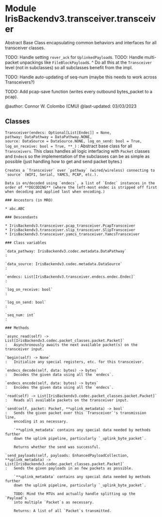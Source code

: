 Module IrisBackendv3.transceiver.transceiver
============================================
Abstract Base Class encapsulating common behaviors and interfaces for all
transceiver classes.

TODO: Handle setting `rover_ack` for `UplinkedPayload`s.
TODO: Handle multi-packet unpackings like `FileBlockPayload`s.
^ Do all this at the `Transceiver` level (not in subclasses) so all subclasses
benefit from the impl.

TODO: Handle auto-updating of seq-num (maybe this needs to work across
Transceivers?)

TODO: Add pcap-save function (writes every outbound bytes_packet to a pcap).

@author: Connor W. Colombo (CMU)
@last-updated: 03/03/2023

Classes
-------

`Transceiver(endecs: Optional[List[Endec]] = None, pathway: DataPathway = DataPathway.NONE, source: DataSource = DataSource.NONE, log_on_send: bool = True, log_on_receive: bool = True, **_)`
:   Abstract base class for all `Transceivers`. This class handles all
    logic interfacing with `Packet` classes and `Endec`s so the implementation
    of the subclasses can be as simple as possible (just handling how to get
    and send packet bytes.)
    
    Creates a `Transceiver` over `pathway` (wired/wireless) connecting to
    `source` (WIFI, Serial, YAMCS, PCAP, etc.).
    
    Data is en/decoded using `endecs`, a list of `Endec` instances in the
    order of **DECODING** (where the left-most endec is stripped off first
    when decoding and applied last when encoding.)

    ### Ancestors (in MRO)

    * abc.ABC

    ### Descendants

    * IrisBackendv3.transceiver.pcap_transceiver.PcapTransceiver
    * IrisBackendv3.transceiver.slip_transceiver.SlipTransceiver
    * IrisBackendv3.transceiver.yamcs_transceiver.YamcsTransceiver

    ### Class variables

    `data_pathway: IrisBackendv3.codec.metadata.DataPathway`
    :

    `data_source: IrisBackendv3.codec.metadata.DataSource`
    :

    `endecs: List[IrisBackendv3.transceiver.endecs.endec.Endec]`
    :

    `log_on_receive: bool`
    :

    `log_on_send: bool`
    :

    `seq_num: int`
    :

    ### Methods

    `async_read(self) ‑> List[IrisBackendv3.codec.packet_classes.packet.Packet]`
    :   Asynchronously awaits the next available packet(s) on the transceiver input.

    `begin(self) ‑> None`
    :   Initialize any special registers, etc. for this transceiver.

    `endecs_decode(self, data: bytes) ‑> bytes`
    :   Decodes the given data using all the `endecs`.

    `endecs_encode(self, data: bytes) ‑> bytes`
    :   Encodes the given data using all the `endecs`.

    `read(self) ‑> List[IrisBackendv3.codec.packet_classes.packet.Packet]`
    :   Reads all available packets on the transceiver input.

    `send(self, packet: Packet, **uplink_metadata) ‑> bool`
    :   Sends the given packet over this `Transceiver`'s transmission line,
        encoding it as necessary.
        
        `**uplink_metadata` contains any special data needed by methods further
        down the uplink pipeline, particularly `_uplink_byte_packet`.
        
        Returns whether the send was successful.

    `send_payloads(self, payloads: EnhancedPayloadCollection, **uplink_metadata) ‑> List[IrisBackendv3.codec.packet_classes.packet.Packet]`
    :   Sends the given payloads in as few packets as possible.
        
        `**uplink_metadata` contains any special data needed by methods further
        down the uplink pipeline, particularly `_uplink_byte_packet`.
        
        TODO: Mind the MTUs and actually handle splitting up the `Payload`s
        into multiple `Packet`s as necessary.
        
        Returns: A list of all `Packet`s transmitted.
